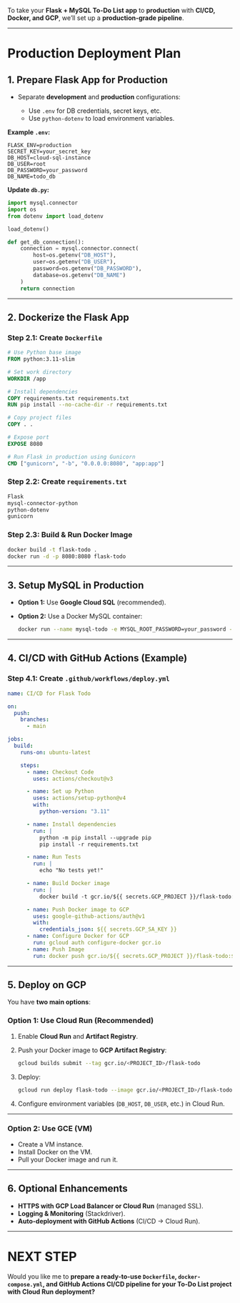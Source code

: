 To take your **Flask + MySQL To-Do List app** to **production** with **CI/CD, Docker, and GCP**, we’ll set up a **production-grade pipeline**.

---

# **Production Deployment Plan**

## **1. Prepare Flask App for Production**

* Separate **development** and **production** configurations:

  * Use `.env` for DB credentials, secret keys, etc.
  * Use `python-dotenv` to load environment variables.

**Example `.env`:**

```
FLASK_ENV=production
SECRET_KEY=your_secret_key
DB_HOST=cloud-sql-instance
DB_USER=root
DB_PASSWORD=your_password
DB_NAME=todo_db
```

**Update `db.py`:**

```python
import mysql.connector
import os
from dotenv import load_dotenv

load_dotenv()

def get_db_connection():
    connection = mysql.connector.connect(
        host=os.getenv("DB_HOST"),
        user=os.getenv("DB_USER"),
        password=os.getenv("DB_PASSWORD"),
        database=os.getenv("DB_NAME")
    )
    return connection
```

---

## **2. Dockerize the Flask App**

### **Step 2.1: Create `Dockerfile`**

```dockerfile
# Use Python base image
FROM python:3.11-slim

# Set work directory
WORKDIR /app

# Install dependencies
COPY requirements.txt requirements.txt
RUN pip install --no-cache-dir -r requirements.txt

# Copy project files
COPY . .

# Expose port
EXPOSE 8080

# Run Flask in production using Gunicorn
CMD ["gunicorn", "-b", "0.0.0.0:8080", "app:app"]
```

### **Step 2.2: Create `requirements.txt`**

```txt
Flask
mysql-connector-python
python-dotenv
gunicorn
```

### **Step 2.3: Build & Run Docker Image**

```bash
docker build -t flask-todo .
docker run -d -p 8080:8080 flask-todo
```

---

## **3. Setup MySQL in Production**

* **Option 1:** Use **Google Cloud SQL** (recommended).
* **Option 2:** Use a Docker MySQL container:

  ```bash
  docker run --name mysql-todo -e MYSQL_ROOT_PASSWORD=your_password -e MYSQL_DATABASE=todo_db -p 3306:3306 -d mysql:8
  ```

---

## **4. CI/CD with GitHub Actions (Example)**

### **Step 4.1: Create `.github/workflows/deploy.yml`**

```yaml
name: CI/CD for Flask Todo

on:
  push:
    branches:
      - main

jobs:
  build:
    runs-on: ubuntu-latest

    steps:
      - name: Checkout Code
        uses: actions/checkout@v3

      - name: Set up Python
        uses: actions/setup-python@v4
        with:
          python-version: "3.11"

      - name: Install dependencies
        run: |
          python -m pip install --upgrade pip
          pip install -r requirements.txt

      - name: Run Tests
        run: |
          echo "No tests yet!"

      - name: Build Docker image
        run: |
          docker build -t gcr.io/${{ secrets.GCP_PROJECT }}/flask-todo:$GITHUB_SHA .

      - name: Push Docker image to GCP
        uses: google-github-actions/auth@v1
        with:
          credentials_json: ${{ secrets.GCP_SA_KEY }}
      - name: Configure Docker for GCP
        run: gcloud auth configure-docker gcr.io
      - name: Push Image
        run: docker push gcr.io/${{ secrets.GCP_PROJECT }}/flask-todo:$GITHUB_SHA
```

---

## **5. Deploy on GCP**

You have **two main options**:

### **Option 1: Use Cloud Run (Recommended)**

1. Enable **Cloud Run** and **Artifact Registry**.
2. Push your Docker image to **GCP Artifact Registry**:

   ```bash
   gcloud builds submit --tag gcr.io/<PROJECT_ID>/flask-todo
   ```
3. Deploy:

   ```bash
   gcloud run deploy flask-todo --image gcr.io/<PROJECT_ID>/flask-todo --platform managed --region asia-south1
   ```
4. Configure environment variables (`DB_HOST`, `DB_USER`, etc.) in Cloud Run.

---

### **Option 2: Use GCE (VM)**

* Create a VM instance.
* Install Docker on the VM.
* Pull your Docker image and run it.

---

## **6. Optional Enhancements**

* **HTTPS with GCP Load Balancer or Cloud Run** (managed SSL).
* **Logging & Monitoring** (Stackdriver).
* **Auto-deployment with GitHub Actions** (CI/CD → Cloud Run).

---

# **NEXT STEP**

Would you like me to **prepare a ready-to-use `Dockerfile`, `docker-compose.yml`, and GitHub Actions CI/CD pipeline for your To-Do List project with Cloud Run deployment?**
